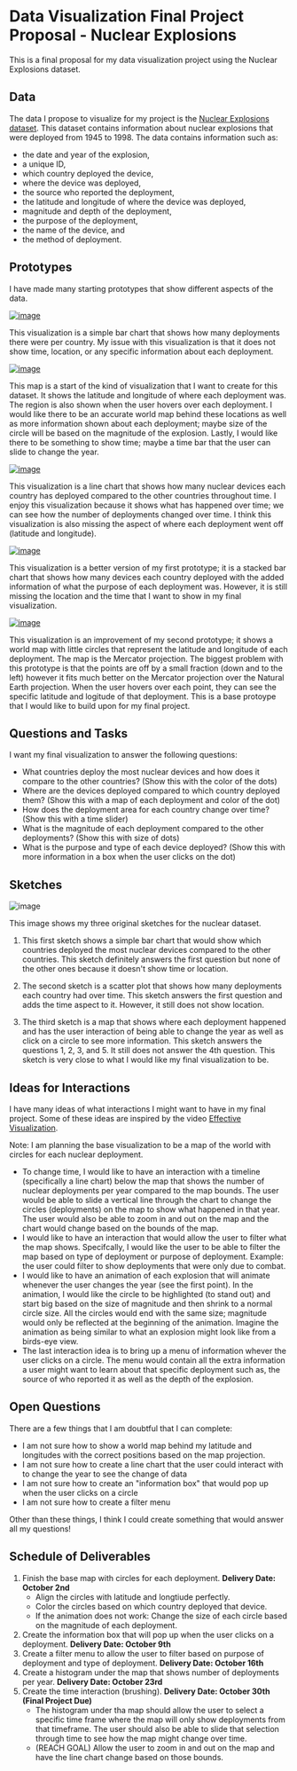# Data Visualization Final Project Proposal - Nuclear Explosions

This is a final proposal for my data visualization project using the Nuclear Explosions dataset.

## Data

The data I propose to visualize for my project is the [Nuclear Explosions dataset](https://github.com/rfordatascience/tidytuesday/tree/master/data/2019/2019-08-20). This dataset contains information about nuclear explosions that were deployed from 1945 to 1998. The data contains information such as:
 * the date and year of the explosion, 
 * a unique ID, 
 * which country deployed the device, 
 * where the device was deployed, 
 * the source who reported the deployment, 
 * the latitude and longitude of where the device was deployed, 
 * magnitude and depth of the deployment, 
 * the purpose of the deployment, 
 * the name of the device, and
 * the method of deployment.

## Prototypes

I have made many starting prototypes that show different aspects of the data. 

[![image](https://user-images.githubusercontent.com/23533132/65432224-d22fa600-dde8-11e9-9b88-8ccab1eb3b3d.png)](https://beta.vizhub.com/rachelhahn/ecc92c07391341999d4017de7f9eb3b5)

This visualization is a simple bar chart that shows how many deployments there were per country. My issue with this visualization is that it does not show time, location, or any specific information about each deployment. 

[![image](https://user-images.githubusercontent.com/23533132/65432562-6e59ad00-dde9-11e9-9b53-aa212f3ca3fa.png)](https://beta.vizhub.com/rachelhahn/64c679fe2e3e4b248e97da26d7b6e011)

This map is a start of the kind of visualization that I want to create for this dataset. It shows the latitude and longitude of where each deployment was. The region is also shown when the user hovers over each deployment. I would like there to be an accurate world map behind these locations as well as more information shown about each deployment; maybe size of the circle will be based on the magnitude of the explosion. Lastly, I would like there to be something to show time; maybe a time bar that the user can slide to change the year. 

[![image](https://user-images.githubusercontent.com/23533132/65433064-5171a980-ddea-11e9-9b17-4c68015e19d7.png)](https://beta.vizhub.com/rachelhahn/6564525e2c61457d96b282b152241ffe)

This visualization is a line chart that shows how many nuclear devices each country has deployed compared to the other countries throughout time. I enjoy this visualization because it shows what has happened over time; we can see how the number of deployments changed over time. I think this visualization is also missing the aspect of where each deployment went off (latitude and longitude). 

[![image](https://user-images.githubusercontent.com/23533132/65433552-410dfe80-ddeb-11e9-8870-f43ec268bdbe.png)](https://beta.vizhub.com/rachelhahn/951ee3e6df1446929164d6833eefc92d)

This visualization is a better version of my first prototype; it is a stacked bar chart that shows how many devices each country deployed with the added information of what the purpose of each deployment was. However, it is still missing the location and the time that I want to show in my final visualization. 

[![image](https://user-images.githubusercontent.com/23533132/65882660-72467b80-e363-11e9-8389-bd3bea6603c9.png)](https://beta.vizhub.com/rachelhahn/cdee1169ba054ac09d5483965a49e338)

This visualization is an improvement of my second prototype; it shows a world map with little circles that represent the latitude and longitude of each deployment. The map is the Mercator projection. The biggest problem with this prototype is that the points are off by a small fraction (down and to the left) however it fits much better on the Mercator projection over the Natural Earth projection. When the user hovers over each point, they can see the specific latitude and logitude of that deployment. This is a base protoype that I would like to build upon for my final project. 

## Questions and Tasks

I want my final visualization to answer the following questions:

 * What countries deploy the most nuclear devices and how does it compare to the other countries? (Show this with the color of the dots)
 * Where are the devices deployed compared to which country deployed them? (Show this with a map of each deployment and color of the dot)
 * How does the deployment area for each country change over time? (Show this with a time slider)
 * What is the magnitude of each deployment compared to the other deployments? (Show this with size of dots)
 * What is the purpose and type of each device deployed? (Show this with more information in a box when the user clicks on the dot)

## Sketches

![image](https://user-images.githubusercontent.com/23533132/65434458-d78eef80-ddec-11e9-8061-52e28af5426b.png)

This image shows my three original sketches for the nuclear dataset. 

1. This first sketch shows a simple bar chart that would show which countries deployed the most nuclear devices compared to the other countries. This sketch definitely answers the first question but none of the other ones because it doesn't show time or location. 

2. The second sketch is a scatter plot that shows how many deployments each country had over time. This sketch answers the first question and adds the time aspect to it. However, it still does not show location. 

3. The third sketch is a map that shows where each deployment happened and has the user interaction of being able to change the year as well as click on a circle to see more information. This sketch answers the questions 1, 2, 3, and 5. It still does not answer the 4th question. This sketch is very close to what I would like my final visualization to be. 

## Ideas for Interactions

I have many ideas of what interactions I might want to have in my final project. Some of these ideas are inspired by the video [Effective Visualization](https://canvas.wpi.edu/courses/18991/pages/video-effective-visualization?module_item_id=330143). 

Note: I am planning the base visualization to be a map of the world with circles for each nuclear deployment. 

 * To change time, I would like to have an interaction with a timeline (specifically a line chart) below the map that shows the number of nuclear deployments per year compared to the map bounds. The user would be able to slide a vertical line through the chart to change the circles (deployments) on the map to show what happened in that year. The user would also be able to zoom in and out on the map and the chart would change based on the bounds of the map.
 * I would like to have an interaction that would allow the user to filter what the map shows. Specifcally, I would like the user to be able to filter the map based on type of deployment or purpose of deployment. Example: the user could filter to show deployments that were only due to combat.
 * I would like to have an animation of each explosion that will animate whenever the user changes the year (see the first point). In the animation, I would like the circle to be highlighted (to stand out) and start big based on the size of magnitude and then shrink to a normal circle size. All the circles would end with the same size; magnitude would only be reflected at the beginning of the animation. Imagine the animation as being similar to what an explosion might look like from a birds-eye view.  
 * The last interaction idea is to bring up a menu of information whever the user clicks on a circle. The menu would contain all the extra information a user might want to learn about that specific deployment such as, the source of who reported it as well as the depth of the explosion. 

## Open Questions

There are a few things that I am doubtful that I can complete:

 * I am not sure how to show a world map behind my latitude and longitudes with the correct positions based on the map projection. 
 * I am not sure how to create a line chart that the user could interact with to change the year to see the change of data
 * I am not sure how to create an "information box" that would pop up when the user clicks on a circle
 * I am not sure how to create a filter menu
 
 Other than these things, I think I could create something that would answer all my questions!
 
 ## Schedule of Deliverables
 
 1. Finish the base map with circles for each deployment. **Delivery Date: October 2nd**
    - Align the circles with latitude and longtiude perfectly.
    - Color the circles based on which country deployed that device.
    - If the animation does not work: Change the size of each circle based on the magnitude of each deployment. 
 2. Create the information box that will pop up when the user clicks on a deployment. **Delivery Date: October 9th**
 3. Create a filter menu to allow the user to filter based on purpose of deployment and type of deployment. **Delivery Date: October 16th**
 4. Create a histogram under the map that shows number of deployments per year. **Delivery Date: October 23rd**
 5. Create the time interaction (brushing). **Delivery Date: October 30th (Final Project Due)**
    - The histogram under tha map should allow the user to select a specific time frame where the map will only show deployments from that timeframe. The user should also be able to slide that selection through time to see how the map might change over time. 
    - (REACH GOAL) Allow the user to zoom in and out on the map and have the line chart change based on those bounds. 






